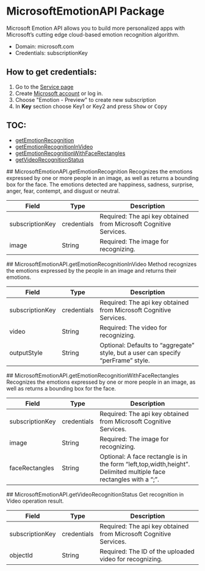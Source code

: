 # MicrosoftEmotionAPI Package
Microsoft Emotion API allows you to build more personalized apps with Microsoft’s cutting edge cloud-based emotion recognition algorithm.
* Domain: microsoft.com
* Credentials: subscriptionKey

## How to get credentials: 
 1. Go to the [Service page](https://www.microsoft.com/cognitive-services/en-us/computer-vision-api)
 2. Create [Microsoft account](https://www.microsoft.com/cognitive-services/en-US/subscriptions) or log in. 
 3. Choose "Emotion - Preview" to create new subscription
 4. In **Key** section choose Key1 or Key2 and press <kbd>Show</kbd> or  <kbd>Copy</kbd>

## TOC: 
* [getEmotionRecognition](#getEmotionRecognition)
* [getEmotionRecognitionInVideo](#getEmotionRecognitionInVideo)
* [getEmotionRecognitionWithFaceRectangles](#getEmotionRecognitionWithFaceRectangles)
* [getVideoRecognitionStatus](#getVideoRecognitionStatus)
 
<a name="getEmotionRecognition"/>
## MicrosoftEmotionAPI.getEmotionRecognition
Recognizes the emotions expressed by one or more people in an image, as well as returns a bounding box for the face. The emotions detected are happiness, sadness, surprise, anger, fear, contempt, and disgust or neutral. 

| Field          | Type       | Description
|----------------|------------|----------
| subscriptionKey| credentials| Required: The api key obtained from Microsoft Cognitive Services.
| image          | String     | Required: The image for recognizing.

<a name="getEmotionRecognitionInVideo"/>
## MicrosoftEmotionAPI.getEmotionRecognitionInVideo
Method recognizes the emotions expressed by the people in an image and returns their emotions.

| Field          | Type       | Description
|----------------|------------|----------
| subscriptionKey| credentials| Required: The api key obtained from Microsoft Cognitive Services.
| video          | String     | Required: The video for recognizing.
| outputStyle    | String     | Optional: Defaults to “aggregate” style, but a user can specify “perFrame” style.

<a name="getEmotionRecognitionWithFaceRectangles"/>
## MicrosoftEmotionAPI.getEmotionRecognitionWithFaceRectangles
Recognizes the emotions expressed by one or more people in an image, as well as returns a bounding box for the face.

| Field          | Type       | Description
|----------------|------------|----------
| subscriptionKey| credentials| Required: The api key obtained from Microsoft Cognitive Services.
| image          | String     | Required: The image for recognizing.
| faceRectangles | String     | Optional: A face rectangle is in the form “left,top,width,height”. Delimited multiple face rectangles with a “;”.

<a name="getVideoRecognitionStatus"/>
## MicrosoftEmotionAPI.getVideoRecognitionStatus
Get recognition in Video operation result.

| Field          | Type       | Description
|----------------|------------|----------
| subscriptionKey| credentials| Required: The api key obtained from Microsoft Cognitive Services.
| objectId       | String     | Required: The ID of the uploaded video for recognizing.

